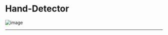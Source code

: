 # Hand-Detector
![image](https://user-images.githubusercontent.com/78743757/163799985-9b10edca-6e67-4188-8feb-27df2151c016.png)

---
